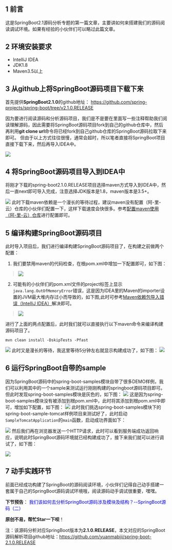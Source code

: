 
## 1 前言
这是SpringBoot2.1源码分析专题的第一篇文章，主要讲如何来搭建我们的源码阅读调试环境。如果有经验的小伙伴们可以略过此篇文章。
## 2 环境安装要求
* IntelliJ IDEA
* JDK1.8
* Maven3.5以上

## 3 从github上将SpringBoot源码项目下载下来
首先提供**SpringBoot2.1.0**的github地址：
https://github.com/spring-projects/spring-boot/tree/v2.1.0.RELEASE

因为要进行阅读源码和分析源码项目，我们是不是要在里面写一些注释帮助我们阅读理解源码，因此需要将SpringBoot源码项目fork到自己的github仓库中，然后再利用**git clone url**命令将已经fork到自己github仓库的SpringBoot源码拉取下来即可。
但由于以上方式往往很慢，通常会超时，所以笔者直接将SpringBoot项目直接下载下来，然后再导入IDEA中。

![](https://user-gold-cdn.xitu.io/2020/2/23/1706fb164630bfac?w=1310&h=484&f=png&s=70931)
## 4 将SpringBoot源码项目导入到IDEA中
将刚才下载的spring-boot2.1.0.RELEASE项目选择maven方式导入到IDEA中，然后一直next即可导入完成，注意选择JDK版本是1.8，maven版本是3.5+。

![](https://user-gold-cdn.xitu.io/2020/2/23/1706fb50079899ac?w=734&h=266&f=png&s=12373)
此时下载maven依赖是一个漫长的等待过程，建议maven没有配置（阿-里-云）仓库的小伙伴们配置一下，这样下载速度会快很多。参考[配置maven使用（阿-里-云）仓库](https://blog.csdn.net/zhuzj12345/article/details/93200211)进行配置即可。
## 5 编译构建SpringBoot源码项目
此时导入项目后，我们进行编译构建SpringBoot源码项目了，在构建之前做两个配置：
1. 我们要禁用maven的代码检查，在根pom.xml中增加一下配置即可，如下图：
> ![](https://user-gold-cdn.xitu.io/2020/2/23/1706fbc5725ffaf8?w=947&h=303&f=png&s=33333)
2. 可能有的小伙伴们的pom.xml文件的project标签上显示`java.lang.OutOfMemoryError`错误，这是因为IDEA里的Maven的importer设置的JVM最大堆内存过小而导致的，如下图,此时可参考[Maven依赖包导入错误（IntelliJ IDEA）](https://blog.csdn.net/w605283073/article/details/85107497)解决即可。
> ![](https://user-gold-cdn.xitu.io/2020/2/23/1706fc20d5eaba6b?w=688&h=254&f=png&s=98291)

进行了上面的两点配置后，此时我们就可以直接执行以下maven命令来编译构建源码项目了。
```
mvn clean install -DskipTests -Pfast
```

![](https://user-gold-cdn.xitu.io/2020/2/23/1706fc5696712841?w=697&h=92&f=png&s=8216)
此时又是漫长的等待，我这里等待5分钟左右就显示构建成功了，如下图：
![](https://user-gold-cdn.xitu.io/2020/2/23/1706fdcd5edaceb9?w=890&h=563&f=png&s=56801)
## 6 运行SpringBoot自带的sample
因为SpringBoot源码中的spring-boot-samples模块自带了很多DEMO样例，我们可以利用其中的一个sample来测试运行刚刚构建的springboot源码项目即可。但此时发现spring-boot-samples模块是灰色的，如下图：
![](https://user-gold-cdn.xitu.io/2020/2/23/1706fca29948aa2a?w=300&h=136&f=png&s=5880)
这是因为spring-boot-samples模块没有被添加到根pom.xml中，此时将其添加到根pom.xml中即可，增加如下配置，如下图：
![](https://user-gold-cdn.xitu.io/2020/2/23/1706fcb839241e47?w=815&h=330&f=png&s=34161)
此时我们挑选spring-boot-samples模块下的spring-boot-sample-tomcat样例项目来测试好了，此时启动`SampleTomcatApplication`的`main`函数，启动成功界面如下：

![](https://user-gold-cdn.xitu.io/2020/2/23/1706fde9a5073f65?w=1843&h=444&f=png&s=130677)
然后我们再在浏览器发送一个HTTP请求，此时可以看到服务端成功返回响应，说明此时SpringBoot源码环境就已经构建成功了，接下来我们就可以进行调试了，如下图：

![](https://user-gold-cdn.xitu.io/2020/2/23/1706fd98c2621c7b?w=411&h=161&f=png&s=9614)

## 7 动手实践环节
前面已经成功构建了SpringBoot的源码阅读环境，小伙伴们记得自己动手搭建一套属于自己的SpringBoot源码调试环境哦，阅读源码动手调试很重要，嘿嘿。

**下节预告**：
<font color=Blue>我们该如何去分析SpringBoot源码涉及模块及结构？--SpringBoot源码（二）</font>


**原创不易，帮忙Star一下呗**！

注：该源码分析对应SpringBoot版本为**2.1.0.RELEASE**，本文对应的SpringBoot源码解析项目github地址：https://github.com/yuanmabiji/spring-boot-2.1.0.RELEASE

